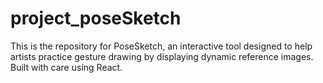 # project_poseSketch
This is the repository for PoseSketch, an interactive tool designed to help artists practice gesture drawing by displaying dynamic reference images. Built with care using React.
